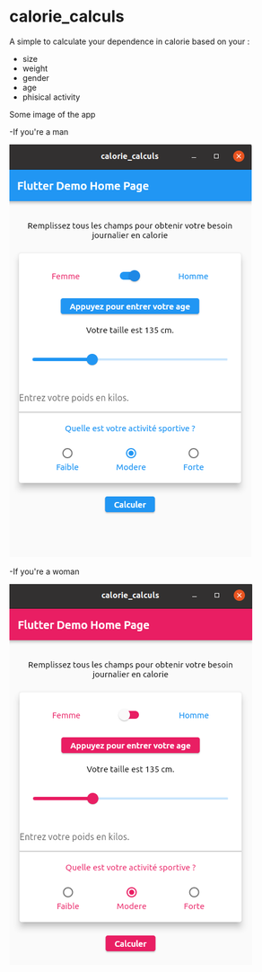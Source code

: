 # calorie_calculs

A simple to calculate your dependence in calorie based on your :
 - size
 - weight
 - gender
 - age
 - phisical activity

Some image of the app

-If you're a man

<img src="AppImage/calorie2.png">

-If you're a woman

<img src="AppImage/calorie1.png">
